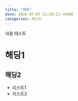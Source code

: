 ```yaml
---
title: "제목"
date: 2020-07-07 21:50:13 +0900
categories: 테스트
---
```

내용 테스트

# 해딩1
## 해딩2

- 리스트1
- 리스트2
